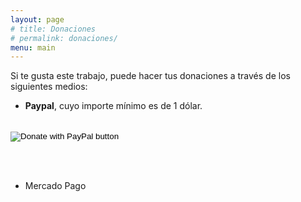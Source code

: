 ```yaml
---
layout: page
# title: Donaciones
# permalink: donaciones/
menu: main
---
```


Si te gusta este trabajo, puede hacer tus donaciones a través de los siguientes medios:

- **Paypal**, cuyo importe mínimo es de 1 dólar.
<br><br>
<form action="https://www.paypal.com/donate" method="post" target="_top">
<input type="hidden" name="business" value="UZN4WD2F7QUKA" />
<input type="hidden" name="no_recurring" value="0" />
<input type="hidden" name="currency_code" value="USD" />
<input type="image" src="https://www.paypalobjects.com/en_US/i/btn/btn_donateCC_LG.gif" border="0" name="submit" title="PayPal - The safer, easier way to pay online!" alt="Donate with PayPal button" />
<img alt="" border="0" src="https://www.paypal.com/en_AR/i/scr/pixel.gif" width="1" height="1" />
</form>

<br><br>
- Mercado Pago

